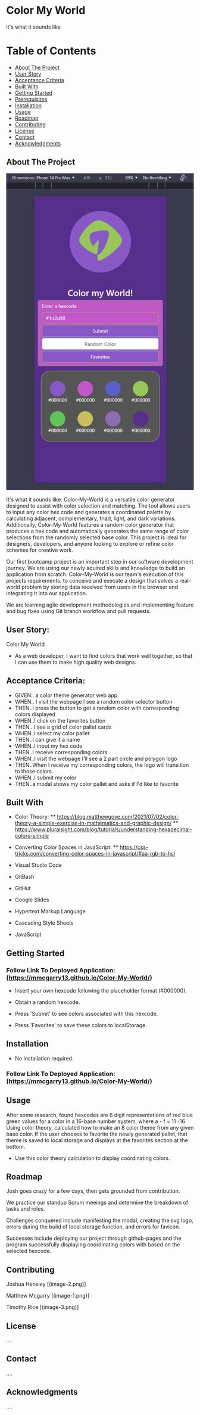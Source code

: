 #  Color My World

it's what it sounds like

# Table of Contents

* [About The Project](#about-the-project)
* [User Story](#user-story)
* [Acceptance Criteria](#acceptance-criteria)
* [Built With](#built-with)
* [Getting Started](#getting-started)
* [Prerequisites](#prerequisites)
* [Installation](#installation)
* [Usage](#usage)
* [Roadmap](#roadmap)
* [Contributing](#contributing)
* [License](#license)
* [Contact](#contact)
* [Acknowledgments](#acknowledgments)

## About The Project

![here is our original mobile wireframe](image.png)

It's what it sounds like. Color-My-World is a versatile color generator designed to assist with color selection and matching. The tool allows users to input any color hex code and generates a coordinated palette by calculating adjacent, complementary, triad, light, and dark variations. Additionally, Color-My-World features a random color generator that produces a hex code and automatically generates the same range of color selections from the randomly selected base color. This project is ideal for designers, developers, and anyone looking to explore or refine color schemes for creative work.

Our first bootcamp project is an important step in our software development journey. We are using our newly aquired skills and knowledge to build an application from scratch. Color-My-World is our team's execution of this projects requirements: to conceive and execute a design that solves a real-world problem by storing data received from users in the browser and integrating it into our application. 

We are learning agile development methodologies and implementing feature and bug fixes using Git branch workflow and pull requests. 

## User Story:

Color My World

* As a web developer, I want to find colors that work well together, so that I can use them to make high quality web designs.


## Acceptance Criteria:

* GIVEN.. a color theme generator web app
* WHEN.. I visit the webpage I see a random color selector button
* THEN..I press the button to get a random color with corresponding colors displayed
* WHEN..I click on the favorites button
* THEN.. I see a grid of color pallet cards
* WHEN..I select my color pallet
* THEN..I can give it a name
* WHEN..I input my hex code
* THEN..I receive corresponding colors
* WHEN..I visit the webpage I'll see a 2 part circle and polygon logo
* THEN..When I receive my corresponding colors, the logo will transition to those colors.
* WHEN..I submit my color
* THEN..a modal shows my color pallet and asks if I'd like to favorite


## Built With

* Color Theory: 
** https://blog.matthewgove.com/2021/07/02/color-theory-a-simple-exercise-in-mathematics-and-graphic-design/
** https://www.pluralsight.com/blog/tutorials/understanding-hexadecimal-colors-simple

* Converting Color Spaces in JavaScript: 
** https://css-tricks.com/converting-color-spaces-in-javascript/#aa-rgb-to-hsl

* Visual Studio Code

* GitBash

* GitHut

* Google Slides

* Hypertext Markup Language

* Cascading Style Sheets

* JavaScript

## Getting Started
### Follow Link To Deployed Application: (https://mmcgarry13.github.io/Color-My-World/)

* Insert your own hexcode following the placeholder format (#000000).
* Obtain a random hexcode.

* Press 'Submit' to see colors associated with this hexcode. 
* Press 'Favorites' to save these colors to localStorage.


## Installation

* No installation required. 
### Follow Link To Deployed Application: (https://mmcgarry13.github.io/Color-My-World/)

## Usage

After some research, found hexcodes are 6 digit representations of red blue green values for a color in a 16-base number system, where a - f = 11 -16
Using color theory, calculated how to make an 8 color theme from any given base color.
If the user chooses to favorite the newly generated pallet, that theme is saved to local storage and displays at the favorites section at the bottom.
 
 * Use this color theory calculation to display coordinating colors. 

## Roadmap

Josh goes crazy for a few days, then gets grounded from contribution.

We practice our standup Scrum meeings and determine the breakdown of tasks and roles.

Challenges conquered include manifesting the modal, creating the svg logo, errors during the build of local storage function, and errors for favicon. 

Successes include deploying our project through github-pages and the program successfully displaying coordinating colors with based on the selected hexcode. 

## Contributing

Joshua Hensley [(image-2.png)]

Matthew Mcgarry [(image-1.png)]

Timothy Rice [(image-3.png)]

## License

....


## Contact

....


## Acknowledgments

....

